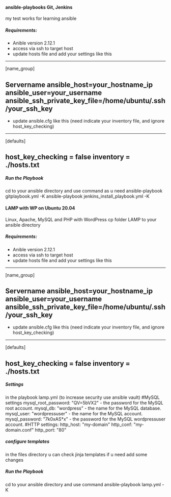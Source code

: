 #### ansible-playbooks Git, Jenkins
  my test works for learning ansible
  
##### Requirements:
  - Anible version 2.12.1
  - access via ssh to target host
  - update hosts file and add your settings like this
  -----------------------------------------------
  
  [name_group]
  
  Servername ansible_host=your_hostname_ip ansible_user=your_username ansible_ssh_private_key_file=/home/ubuntu/.ssh/your_ssh_key
  -----------------------------------------------
  - update ansible.cfg like this (need indicate your inventory file, and ignore host_key_checking)
  -----------------------------------------------
  
  [defaults]
  
  host_key_checking = false
  inventory         = ./hosts.txt
  ------------------------------------------------

##### Run the Playbook
  cd to your ansible directory and use command as u need
  ansible-playbook gitplaybook.yml -K
  ansible-playbook jenkins_install_playbook.yml -K

#### LAMP with WP on Ubuntu 20.04
  Linux, Apache, MySQL and PHP with WordPress
  cp folder LAMP to your ansible directory

##### Requirements:
  - Anible version 2.12.1
  - access via ssh to target host
  - update hosts file and add your settings like this
  -----------------------------------------------
  
  [name_group]
  
  Servername ansible_host=your_hostname_ip ansible_user=your_username ansible_ssh_private_key_file=/home/ubuntu/.ssh/your_ssh_key
  -----------------------------------------------
  - update ansible.cfg like this (need indicate your inventory file, and ignore host_key_checking)
  -----------------------------------------------
  
  [defaults]
  
  host_key_checking = false
  inventory         = ./hosts.txt
  ------------------------------------------------

##### Settings 
  in the playbook lamp.yml (to increase security use ansible vault)
  #MySQL settings
  mysql_root_password: "QV=5bVX2"   - the password for the MySQL root account.
  mysql_db: "wordpress"             - the name for the MySQL database.
  mysql_user: "wordpressuser"       - the name for the MySQL account.
  mysql_password: "7k0xAS*x"        - the password for the MySQL wordpressuser account.
  #HTTP settings:
  http_host: "my-domain"
  http_conf: "my-domain.conf"
  http_port: "80"

##### configure templates
  in the files directory u can check jinja templates if u need add some changes

##### Run the Playbook
  cd to your ansible directory and use command
  ansible-playbook lamp.yml -K
